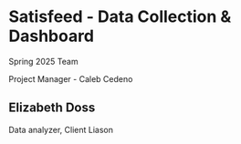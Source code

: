 # Satisfeed - Data Collection & Dashboard
Spring 2025 Team

Project Manager - Caleb Cedeno

## Elizabeth Doss
Data analyzer, Client Liason
